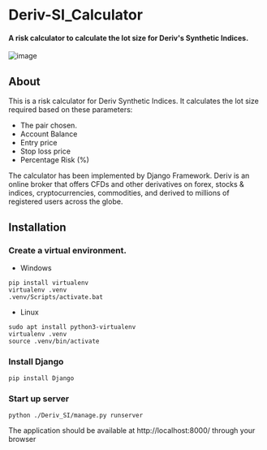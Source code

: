 # Deriv-SI_Calculator
#### A risk calculator to calculate the lot size for Deriv's Synthetic Indices.

![image](https://github.com/LionelMv/Deriv-SI_Calculator/assets/102690076/51cf7c51-5b1c-436d-8d8b-94391ff0260f)


## About
This is a risk calculator for Deriv Synthetic Indices. It calculates the lot size required based on these parameters:
* The pair chosen.
* Account Balance
* Entry price
* Stop loss price
* Percentage Risk (%)

The calculator has been implemented by Django Framework.
Deriv is an online broker that offers CFDs and other derivatives on forex, stocks & indices, cryptocurrencies, commodities, and derived to millions of registered users across the globe.

## Installation
### Create a virtual environment.
* Windows
```
pip install virtualenv
virtualenv .venv
.venv/Scripts/activate.bat
````
* Linux
```
sudo apt install python3-virtualenv
virtualenv .venv
source .venv/bin/activate
```
### Install Django
```
pip install Django
```
### Start up server
```
python ./Deriv_SI/manage.py runserver
```
The application should be available at http://localhost:8000/ through your browser
